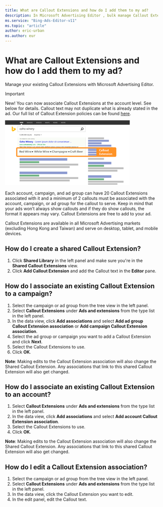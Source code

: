 ```yaml
---
title: What are Callout Extensions and how do I add them to my ad?
description: In Microsoft Advertising Editor , bulk manage Callout Extensions and created shared Callout Extensions to associate with multiple campaigns.
ms.service: "Bing-Ads-Editor-v11"
ms.topic: "article"
author: eric-urban
ms.author: eur
---
```


# What are Callout Extensions and how do I add them to my ad?

Manage your existing Callout Extensions with Microsoft Advertising Editor.

> [!IMPORTANT]
> New! You can now associate Callout Extensions at the account level. See below for details.
> Callout text may not duplicate what is already stated in the ad. Our full list of Callout Extension policies can be found [here](https://go.microsoft.com/fwlink?LinkId=746651).

![Callout Extensions](../images/BA_Conc_calloutExtension.png)

Each account, campaign, and ad group can have 20 Callout Extensions associated with it and a minimum of 2 callouts must be associated with the account, campaign, or ad group for the callout to serve. Keep in mind that your ads won’t always show callouts and if they do show callouts, the format it appears may vary. Callout Extensions are free to add to your ad.

Callout Extensions are available in all Microsoft Advertising markets (excluding Hong Kong and Taiwan) and serve on desktop, tablet, and mobile devices.

## How do I create a shared Callout Extension?
1. Click **Shared Library** in the left panel and make sure you're in the **Shared Callout Extensions** view.
1. Click **Add Callout Extension** and add the Callout text in the **Editor** pane.

## How do I associate an existing Callout Extension to a campaign?
1. Select the campaign or ad group from the tree view in the left panel.
1. Select **Callout Extensions** under **Ads and extensions** from the type list in the left panel.
1. In the data view, click **Add associations** and select **Add ad group Callout Extension association** or **Add campaign Callout Extension association**.
1. Select the ad group or campaign you want to add a Callout Extension and click **Next**.
1. Select the Callout Extensions to use.
1. Click **OK**.

**Note**: Making edits to the Callout Extension association will also change the Shared Callout Extension. Any associations that link to this shared Callout Extension will also get changed.

## How do I associate an existing Callout Extension to an account?
1. Select **Callout Extensions** under **Ads and extensions** from the type list in the left panel.
1. In the data view, click **Add associations** and select **Add account Callout Extension association**.
1. Select the Callout Extensions to use.
1. Click **OK**.

**Note**: Making edits to the Callout Extension association will also change the Shared Callout Extension. Any associations that link to this shared Callout Extension will also get changed.

## How do I edit a Callout Extension association?
1. Select the campaign or ad group from the tree view in the left panel.
1. Select **Callout Extensions** under **Ads and extensions** from the type list in the left panel.
1. In the data view, click the Callout Extension you want to edit.
1. In the edit panel, edit the Callout text.


